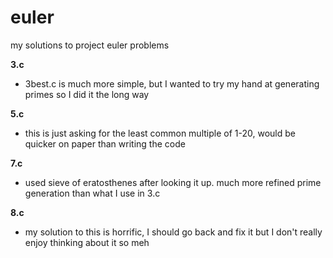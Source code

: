 euler
=====

my solutions to project euler problems

**3.c**
- 3best.c is much more simple, but I wanted to try my hand at generating primes so I did it the long way

**5.c**
- this is just asking for the least common multiple of 1-20, would be quicker on paper than writing the code

**7.c**
- used sieve of eratosthenes after looking it up. much more refined prime generation than what I use in 3.c

**8.c**
- my solution to this is horrific, I should go back and fix it but I don't really enjoy thinking about it so meh
